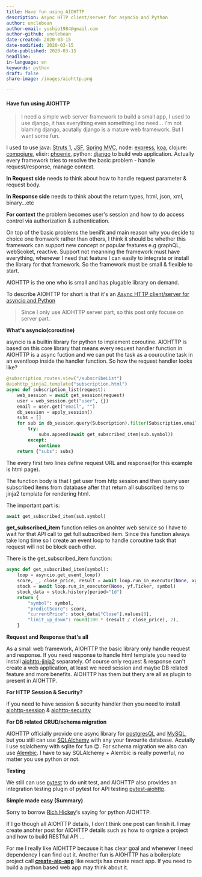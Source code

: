 ```yaml
---
title: Have fun using AIOHTTP
description: Async HTTP client/server for asyncio and Python
author: unclebean
author-email: yushio1984@gmail.com
author-github: unclebean
date-created: 2020-03-15
date-modified: 2020-03-15
date-published: 2020-03-15
headline:
in-language: en
keywords: python
draft: false 
share-image: /images/aiohttp.png

---
```


#### Have fun using AIOHTTP

> I need a simple web server framework to build a small app, I used to use django, it has everything even something I no need... I'm not blaming django, acutally django is a mature web framework. But I want some fun.

I used to use java: [Struts 1](https://en.wikipedia.org/wiki/Apache_Struts_1), [JSF](https://en.wikipedia.org/wiki/JavaServer_Faces), [Spring MVC](https://en.wikipedia.org/wiki/Spring_Framework), node: [express](https://github.com/expressjs/express), [koa](https://koajs.com), clojure: [compojure](https://github.com/weavejester/compojure), elixir: [phoenix](https://www.phoenixframework.org), python: [django](https://www.djangoproject.com) to build web application. Actually every framework tries to resolve the basic problem - handle request/response, manage context.

**In Request side** needs to think about how to handle request parameter & request body.

**In Response side** needs to think about the return types, html, json, xml, binary...etc

**For context** the problem becomes user's session and how to do access control via authorization & authentication.

On top of the basic problems the benifit and main reason why you decide to choice one fromwork rather than others, I think it should be whether this framework can support new concept or popular features e.g graphQL, webScoket, reactive. Support not meanning the framework must have everything, whenever I need that feature I can easily to integrate or install the library for that framework. So the framework must be small & flexible to start.

AIOHTTP is the one who is small and has plugable library on demand. 

To describe AIOHTTP for short is that it's an [Async HTTP client/server for asyncio and Python](https://docs.aiohttp.org/en/stable/)

> Since I only use AIOHTTP server part, so this post only focuse on server part.

**What's asyncio(coroutine)**

asyncio is a builtin library for python to implement coroutine. AIOHTTP is based on this core library that means every request handler function in AIOHTTP is a async fuction and we can put the task as a couroutine task in an eventloop inside the handler function. So how the request handler looks like?

```python
@subscription_routes.view("/subscribeList")
@aiohttp_jinja2.template("subscription.html")
async def subscription_list(request):
    web_session = await get_session(request)
    user = web_session.get("user", {})
    email = user.get("email", "")
    db_session = apply_session()
    subs = []
    for sub in db_session.query(Subscription).filter(Subscription.email == email).all():
        try:
            subs.append(await get_subscribed_item(sub.symbol))
        except:
            continue
    return {"subs": subs}

```

The every first two lines define request URL and response(for this example is html page).

The function body is that I get user from http session and then query user subscribed items from database after that return all subscribed items to jinja2 template for rendering html.

The important part is:

```python
await get_subscribed_item(sub.symbol)
```

**get_subscribed_item** function relies on anohter web service so I have to wait for that API call to get full subscribed item. Since this function always take long time so I create an event loop to handle coroutine task  that request will not be block each other.

There is the get_subscribed_item function:

```python
async def get_subscribed_item(symbol):
    loop = asyncio.get_event_loop()
    score, _, close_price, result = await loop.run_in_executor(None, xg_predict, symbol)
    stock = await loop.run_in_executor(None, yf.Ticker, symbol)
    stock_data = stock.history(period="1d")
    return {
        "symbol": symbol,
        "predictScore": score,
        "currentPrice": stock_data["Close"].values[0],
        "limit_up_down": round(100 * (result / close_price), 2),
    }
```

**Request and Response that's all**

As a small web framework, AIOHTTP the basic library only handle request and response. If you need response to handle html template you need to install [ aiohttp-jinja2](https://github.com/aio-libs/aiohttp-jinja2) separately. Of course only request & response can't create a web application, at least we need session and maybe DB related feature and more benefits. AIOHTTP has them but thery are all as plugin to present in AIOHTTP.

**For HTTP Session & Security?**

if you need to have session & security handler then you need to install [aiohttp-session](https://github.com/aio-libs/aiohttp-session) & [aiohttp-security](https://github.com/aio-libs/aiohttp-security)

**For DB related CRUD/schema migration**

AIOHTTP officially provide one async library for [postgresQL](https://github.com/aio-libs/aiopg) and [MySQL](https://github.com/aio-libs/aiomysql), but you still can use [SQLAlchemy](https://www.sqlalchemy.org) with any your favourite database. Acutally I use sqlalchemy with sqlite for fun 😊. For schema migration we also can use [Alembic](https://alembic.sqlalchemy.org/en/latest/). I have to say SQLAlchemy + Alembic is really powerful, no matter you use python or not.

**Testing**

We still can use [pytest](https://docs.pytest.org/en/latest/) to do unit test, and AIOHTTP also provides an integration testing plugin of pytest for API testing [pytest-aiohttp](https://docs.aiohttp.org/en/stable/testing.html).



**Simple made easy (Summary)**

Sorry to borrow [Rich Hickey](https://www.infoq.com/presentations/Simple-Made-Easy/)‘s saying for python AIOHTTP.

If I go though all AIOHTTP details, I don't think one post can finish it. I may create anohter post for AIOHTTP details such as how to orgnize a project and how to build RESTful API ... 

For me I really like AIOHTTP because it has clear goal and whenever I need dependency I can find out it. Another fun is AIOHTTP has a boilerplate project call **[create-aio-app](https://github.com/aio-libs/create-aio-app)** like reactjs has create react app. If you need to build a python based web app may think about it.



